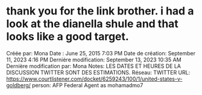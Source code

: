 # thank you for the link brother. i had a look at the dianella shule and that looks like a good target.

Créée par: Mona
Date : June 25, 2015 7:03 PM
Date de création: September 11, 2023 4:16 PM
Dernière modification: September 13, 2023 10:35 AM
Dernière modification par: Mona
Notes: LES DATES ET HEURES DE LA DISCUSSION TWITTER SONT DES ESTIMATIONS.
Réseau: TWITTER
URL: https://www.courtlistener.com/docket/6259243/100/1/united-states-v-goldberg/
person: AFP Federal Agent as mohamadmo7